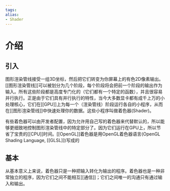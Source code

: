 ```yaml
---
tags: 
alias:
- Shader
---
```

# 介绍
## 引入
图形渲染管线接受一组3D坐标，然后把它们转变为你屏幕上的有色2D像素输出。[[图形渲染管线]]可以被划分为几个阶段，每个阶段将会把前一个阶段的输出作为输入。所有这些阶段都是高度专门化的（它们都有一个特定的函数），并且很容易并行执行。正是由于它们具有并行执行的特性，当今大多数显卡都有成千上万的小处理核心，它们在[[GPU]]上为每一个（渲染管线）阶段运行各自的小程序，从而在[[图形渲染管线]]中快速处理你的数据。这些小程序叫做着色器(Shader)。

有些着色器可以由开发者配置，因为允许用自己写的着色器来代替默认的，所以能够更细致地控制图形渲染管线中的特定部分了。因为它们运行在GPU上，所以节省了宝贵的[[CPU]]时间。[[OpenGL]]着色器是用OpenGL着色器语言(OpenGL Shading Language, [[GLSL]])写成的

## 基本
从基本意义上来说，着色器只是一种把输入转化为输出的程序。着色器也是一种非常独立的程序，因为它们之间不能相互[[通信]]；它们之间唯一的沟通只有通过输入和输出。

